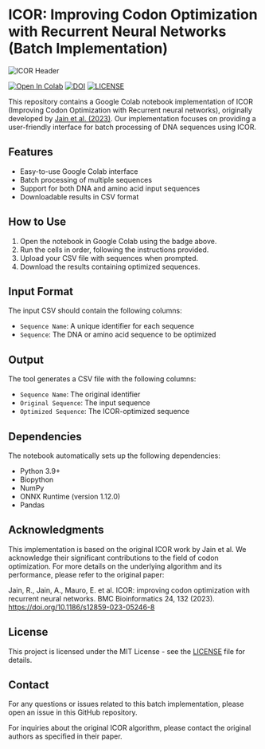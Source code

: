 # ICOR: Improving Codon Optimization with Recurrent Neural Networks (Batch Implementation)

![ICOR Header](https://raw.githubusercontent.com/Lattice-Automation/icor-codon-optimization/main/docs/assets/images/header.png)

[![Open In Colab](https://colab.research.google.com/assets/colab-badge.svg)](https://colab.research.google.com/drive/1yI0fwaZad5Z-SrIIoh2Czma_9sTzHtKr#scrollTo=Adbc_f7ZORjt)
[![DOI](https://zenodo.org/badge/DOI/10.5281/zenodo.5529209.svg)](https://doi.org/10.5281/zenodo.5529209)
[![LICENSE](https://img.shields.io/badge/license-MIT-brightgreen)](https://github.com/Lattice-Automation/icor-codon-optimization/blob/master/LICENSE)

This repository contains a Google Colab notebook implementation of ICOR (Improving Codon Optimization with Recurrent neural networks), originally developed by [Jain et al. (2023)](https://doi.org/10.1186/s12859-023-05246-8). Our implementation focuses on providing a user-friendly interface for batch processing of DNA sequences using ICOR.

## Features

- Easy-to-use Google Colab interface
- Batch processing of multiple sequences
- Support for both DNA and amino acid input sequences
- Downloadable results in CSV format

## How to Use

1. Open the notebook in Google Colab using the badge above.
2. Run the cells in order, following the instructions provided.
3. Upload your CSV file with sequences when prompted.
4. Download the results containing optimized sequences.

## Input Format

The input CSV should contain the following columns:
- `Sequence Name`: A unique identifier for each sequence
- `Sequence`: The DNA or amino acid sequence to be optimized

## Output

The tool generates a CSV file with the following columns:
- `Sequence Name`: The original identifier
- `Original Sequence`: The input sequence
- `Optimized Sequence`: The ICOR-optimized sequence

## Dependencies

The notebook automatically sets up the following dependencies:
- Python 3.9+
- Biopython
- NumPy
- ONNX Runtime (version 1.12.0)
- Pandas

## Acknowledgments

This implementation is based on the original ICOR work by Jain et al. We acknowledge their significant contributions to the field of codon optimization. For more details on the underlying algorithm and its performance, please refer to the original paper:

Jain, R., Jain, A., Mauro, E. et al. ICOR: improving codon optimization with recurrent neural networks. BMC Bioinformatics 24, 132 (2023). https://doi.org/10.1186/s12859-023-05246-8

## License

This project is licensed under the MIT License - see the [LICENSE](LICENSE) file for details.

## Contact

For any questions or issues related to this batch implementation, please open an issue in this GitHub repository.

For inquiries about the original ICOR algorithm, please contact the original authors as specified in their paper.

